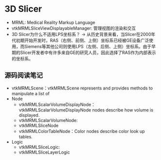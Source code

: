 # 3D Slicer

- MRML: Medical Reality Markup Language
- vtkMRMLSliceViewDisplayableManager: 管理视图的渲染和交互
- 3D Slicer为什么不适用LPS坐标系？ -> 从历史背景来看，当Slicer在2000年代初期开始开发时，RAS（右侧、前侧、上侧）坐标系已经被GE设备广泛使用，而Siemens等其他公司则使用LPS（左侧、后侧、上侧）坐标系。由于早期的Slicer开发者中有许多来自GE的研究人员，因此选择了RAS作为内部表示的坐标系。

## 源码阅读笔记
- vtkMRMLScene：vtkMRMLScene represents and provides methods to manipulate a list of 
- Node
  - vtkMRMLScalarVolumeDisplayNode：vtkMRMLScalarVolumeDisplayNode nodes describe how volume is displayed.
  - vtkMRMLScalarVolumeNode:
  - vtkMRMLSliceNode
  - vtkMRMLColorTableNode：Color nodes describe color look up tables.
- Logic
  - vtkMRMLSliceLogic: 
  - vtkMRMLSliceLayerLogic